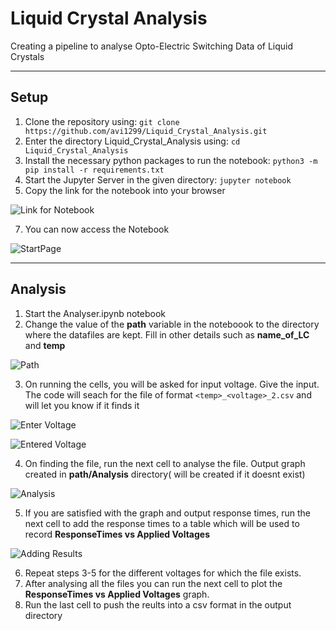 # Liquid Crystal Analysis
Creating a pipeline to analyse Opto-Electric Switching Data of Liquid Crystals
___

## Setup
1. Clone the repository using: ```git clone https://github.com/avi1299/Liquid_Crystal_Analysis.git```
2. Enter the directory Liquid_Crystal_Analysis using: ```cd Liquid_Crystal_Analysis ```
3. Install the necessary python packages to run the notebook: ```python3 -m pip install -r requirements.txt```
4. Start the Jupyter Server in the given directory: ```jupyter notebook```
5. Copy the link for the notebook into your browser

![Link for Notebook](https://github.com/avi1299/Liquid_Crystal_Analysis/blob/master/Documentation/Images/Token.png)

7. You can now access the Notebook

![StartPage](https://github.com/avi1299/Liquid_Crystal_Analysis/blob/master/Documentation/Images/Jupyter_main.png)

___

## Analysis
1. Start the Analyser.ipynb notebook
2. Change the value of the **path** variable in the noteboook to the directory where the datafiles are kept. Fill in other details such as **name_of_LC** and **temp**

![Path](https://github.com/avi1299/Liquid_Crystal_Analysis/blob/master/Documentation/Images/Setting_path.png)

3. On running the cells, you will be asked for input voltage. Give the input. The code will seach for the file of format ```<temp>_<voltage>_2.csv``` and will let you know if it finds it

![Enter Voltage](https://github.com/avi1299/Liquid_Crystal_Analysis/blob/master/Documentation/Images/EnterV.png)

![Entered Voltage](https://github.com/avi1299/Liquid_Crystal_Analysis/blob/master/Documentation/Images/EnteredV.png)


4. On finding the file, run the next cell to analyse the file. Output graph created in **path/Analysis** directory( will be created if it doesnt exist)

![Analysis](https://github.com/avi1299/Liquid_Crystal_Analysis/blob/master/Documentation/Images/Analysis_graph.png)

5. If you are satisfied with the graph and output response times, run the next cell to add the response times to a table which will be used to record **ResponseTimes vs Applied Voltages**

![Adding Results](https://github.com/avi1299/Liquid_Crystal_Analysis/blob/master/Documentation/Images/Adding_Results.png)

6. Repeat steps 3-5 for the different voltages for which the file exists.
7. After analysing all the files you can run the next cell to plot the **ResponseTimes vs Applied Voltages** graph.
8. Run the last cell to push the reults into a csv format in the output directory
